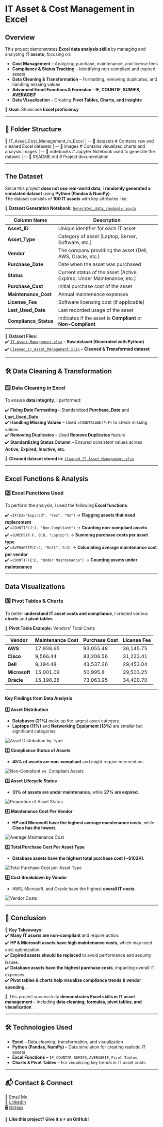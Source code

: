 # IT Asset & Cost Management in Excel  

##  Overview  
This project demonstrates **Excel data analysis skills** by managing and analyzing **IT assets**, focusing on:  

- **Cost Management** – Analyzing purchase, maintenance, and license fees  
- **Compliance & Status Tracking** – Identifying non-compliant and expired assets  
- **Data Cleaning & Transformation** – Formatting, removing duplicates, and handling missing values  
- **Advanced Excel Functions & Formulas** – **IF, COUNTIF, SUMIFS, AVERAGEIF**  
- **Data Visualization** – Creating **Pivot Tables, Charts, and Insights**  

🔹 **Goal:** Showcase **Excel proficiency**   

---

## 📂 Folder Structure  

📂 IT_Asset_Cost_Management_in_Excel
│-- 📂 datasets # Contains raw and cleaned Excel datasets
│-- 📂 images # Contains visualized charts and analysis images
│-- 📂 notebooks # Jupyter Notebook used to generate the dataset
│-- 📄 README.md # Project documentation


---

## The Dataset  

Since this project **does not use real-world data**, I **randomly generated a simulated dataset** using **Python (Pandas & NumPy)**.  
The dataset consists of **100 IT assets** with key attributes like:  

📄 **Dataset Generation Notebook:** [`Generated_data_randomly.ipynb`](notebooks/Generated_data_randomly.ipynb)

| Column Name        | Description |
|-------------------|-------------|
| **Asset_ID**       | Unique identifier for each IT asset |
| **Asset_Type**     | Category of asset (Laptop, Server, Software, etc.) |
| **Vendor**         | The company providing the asset (Dell, AWS, Oracle, etc.) |
| **Purchase_Date**  | Date when the asset was purchased |
| **Status**         | Current status of the asset (Active, Expired, Under Maintenance, etc.) |
| **Purchase_Cost**  | Initial purchase cost of the asset |
| **Maintenance_Cost** | Annual maintenance expenses |
| **License_Fee**    | Software licensing cost (if applicable) |
| **Last_Used_Date** | Last recorded usage of the asset |
| **Compliance_Status** | Indicates if the asset is **Compliant** or **Non-Compliant** |

📄 **Dataset Files:**  
✔️ [`IT_Asset_Management.xlsx`](datasets/IT_Asset_Management.xlsx) – **Raw dataset (Generated with Python)**  
✔️ [`Cleaned_IT_Asset_Management.xlsx`](datasets/Cleaned_IT_Asset_Management.xlsx) – **Cleaned & Transformed dataset**  

---

## 🛠 Data Cleaning & Transformation  

### **1️⃣ Data Cleaning in Excel**
To ensure **data integrity**, I performed:  

✔️ **Fixing Date Formatting** – Standardized **Purchase_Date** and **Last_Used_Date**  
✔️ **Handling Missing Values** – Used `=COUNTBLANK(F:F)` to check missing values  
✔️ **Removing Duplicates** – Used **Remove Duplicates** feature  
✔️ **Standardizing Status Column** – Ensured consistent values across **Active, Expired, Inactive, etc.**  

📄 **Cleaned dataset stored in:** [`Cleaned_IT_Asset_Management.xlsx`](datasets/Cleaned_IT_Asset_Management.xlsx)  

---

## Excel Functions & Analysis  

### **2️⃣ Excel Functions Used**
To perform the analysis, I used the following **Excel functions**:  

✔️ `=IF(E2="Expired", "Yes", "No")` → **Flagging assets that need replacement**  
✔️ `=COUNTIF(J:J, "Non-Compliant")` → **Counting non-compliant assets**  
✔️ `=SUMIFS(F:F, B:B, "Laptop")` → **Summing purchase costs per asset type**  
✔️ `=AVERAGEIF(C:C, "Dell", G:G)` → **Calculating average maintenance cost per vendor**  
✔️ `=COUNTIF(E:E, "Under Maintenance")` → **Counting assets under maintenance**  

---

## Data Visualizations  

### **3️⃣ Pivot Tables & Charts**
To better **understand IT asset costs and compliance**, I created various **charts** and **pivot tables**.  

📄 **Pivot Table Example:** Vendors' Total Costs  

| Vendor   | Maintenance Cost | Purchase Cost | License Fee |
|----------|----------------|---------------|------------|
| **AWS**  | 17,938.65 | 93,055.48 | 36,145.75 |
| **Cisco** | 9,566.44 | 83,206.56 | 31,223.41 |
| **Dell**  | 9,194.48 | 43,537.26 | 29,453.04 |
| **Microsoft** | 15,001.09 | 50,995.8 | 29,503.25 |
| **Oracle** | 15,198.26 | 73,063.95 | 34,400.70 |

---

#### Key Findings from Data Analysis  

**1️⃣ Asset Distribution**  
- **Databases (21%)** make up the largest asset category.  
- **Laptops (11%)** and **Networking Equipment (13%)** are smaller but significant categories.  

![Asset Distribution by Type](images/Asset%20Distribution%20by%20Type.png)  

**2️⃣ Compliance Status of Assets**  
- **45% of assets are non-compliant** and might require intervention.  

![Non-Compliant vs. Compliant Assets](images/Non-Compliant%20vs.%20Compliant%20Assets.png)  

**3️⃣ Asset Lifecycle Status**  
- **31% of assets are under maintenance**, while **27% are expired**.  

![Proportion of Asset Status](images/Proportion%20of%20Expired,%20Inactive,%20Active,%20and%20Under%20Maintenance%20assets.png)  

**4️⃣ Maintenance Cost Per Vendor**  
- **HP and Microsoft have the highest average maintenance costs**, while **Cisco has the lowest**.  

![Average Maintenance Cost](images/Average%20Maintenance%20Cost%20per%20Vendor.png)  

**5️⃣ Total Purchase Cost Per Asset Type**  
- **Database assets have the highest total purchase cost (~$102K).**  

![Total Purchase Cost per Asset Type](images/Total%20Purchase%20Cost%20per%20Asset%20Type.png)  

**6️⃣ Cost Breakdown by Vendor**  
- AWS, Microsoft, and Oracle have the highest **overall IT costs**.  

![Vendor Costs](images/Vendors%20Costs.png)  

---

## 📌 Conclusion  

📢 **Key Takeaways:**  
✔️ **Many IT assets are non-compliant** and require action.  
✔️ **HP & Microsoft assets have high maintenance costs**, which may need cost optimization.  
✔️ **Expired assets should be replaced** to avoid performance and security issues.  
✔️ **Database assets have the highest purchase costs**, impacting overall IT expenses.  
✔️ **Pivot tables & charts help visualize compliance trends & vendor spending.**  

🚀 This project successfully **demonstrates Excel skills in IT asset management** – including **data cleaning, formulas, pivot tables, and visualization**.

---

## 🛠 **Technologies Used**  

- **Excel** – Data cleaning, transformation, and visualization  
- **Python (Pandas, NumPy)** – Data simulation for creating realistic IT assets  
- **Excel Functions** – `IF`, `COUNTIF`, `SUMIFS`, `AVERAGEIF`, `Pivot Tables`  
- **Charts & Pivot Tables** – For visualizing key trends in IT asset costs  

---

## 📬 **Contact & Connect**  
📩 [Email Me](mailto:manoskonstantinos960@gmail.com)  
🔗 [LinkedIn](https://www.linkedin.com/in/konstantinosmanos)  
🖥 [GitHub](https://github.com/konstantinosmanos)  

🚀 **Like this project? Give it a ⭐ on GitHub!**  
